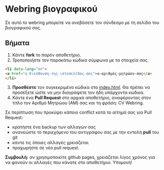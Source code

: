 # Webring βιογραφικού

Σε αυτό το webring μπορείτε να ανεβάσετε τον σύνδεσμο με τη σελίδα του βιογραφικού σας.

## Βήματα

1) Κάντε **fork** το παρόν αποθετήριο.
2) Τροποποιήστε τον παρακάτω κώδικα σύμφωνα με τα στοιχεία σας.

```html
<li data-lang="en">
<a href="η-διεύθυνση-της-ιστοσελίδας-σας">ο-αριθμός-μητρώου-σας</a>
</li>
```

3) **Προσθέστε** τoν συγκεκριμένο κώδικα στο [index.html](index.html). Θα πρέπει να προσέξετε ώστε να μην διαγράψετε τον ήδη υπάρχοντα κώδικα.
4) Κάντε ένα **Pull Request** στο αρχικό αποθετήριο, αναφέροντας στον τίτλο τον Αριθμό Μητρώου (ΑΜ) σας και τη φράση: CV Webring.

Σε περίπτωση που προκύψει κάποιο conflict κατά το αίτημά σας για Pull Request:
* κρατήστε ένα backup των αλλαγών σας
* ανανεώστε το περιεχόμενο του αντιγράφου σας με την εντολή **pull** του git
* κάντε τις όποιες αλλαγές χρειάζεται 
* προχωρήστε σε νέο pull request.

**Συμβουλή:** αν χρησιμοποιείτε github pages, χρειάζεται λίγος χρόνος για να φανούν οι αλλαγές που κάνατε στο αποθετήριο. Υπομονή!
